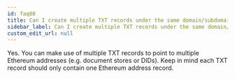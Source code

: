 ```yaml
---
id: faq08
title: Can I create multiple TXT records under the same domain/subdomain?
sidebar_label: Can I create multiple TXT records under the same domain/subdomain?
custom_edit_url: null
---
```


Yes. You can make use of multiple TXT records to point to multiple Ethereum addresses (e.g. document stores or DIDs). Keep in mind each TXT record should only contain one Ethereum address record.
